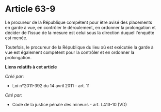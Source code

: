 # Article 63-9

Le procureur de la République compétent pour être avisé des placements en garde à vue, en contrôler le déroulement, en
ordonner la prolongation et décider de l'issue de la mesure est celui sous la direction duquel l'enquête est menée. 

Toutefois, le procureur de la République du lieu où est exécutée la garde à vue est également compétent pour la contrôler et
en ordonner la prolongation.

**Liens relatifs à cet article**

_Créé par_:

  - Loi n°2011-392 du 14 avril 2011 - art. 11

_Cité par_:

  - Code de la justice pénale des mineurs - art. L413-10 (VD)
